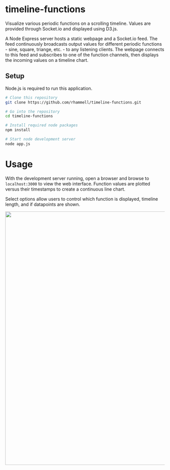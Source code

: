 # timeline-functions
Visualize various periodic functions on a scrolling timeline. Values are provided through Socket.io and displayed using D3.js. 

A Node Express server hosts a static webpage and a Socket.io feed. The feed continuously broadcasts output values for different periodic functions - sine, square, triange, etc. - to any listening clients. The webpage connects to this feed and subscribes to one of the function channels, then displays the incoming values on a timeline chart. 

## Setup
Node.js is required to run this application. 

```bash
# Clone this repository
git clone https://github.com/rhammell/timeline-functions.git

# Go into the repository
cd timeline-functions

# Install required node packages
npm install

# Start node development server
node app.js
```

# Usage
With the development server running, open a browser and browse to `localhost:3000` to view the web interface. Function values are plotted versus their timestamps to create a continuous line chart.

Select options allow users to control which function is displayed, timeline length, and if datapoints are shown. 
<p align="center">
  <img width="800" src="public/img/chart.gif">
</p>
